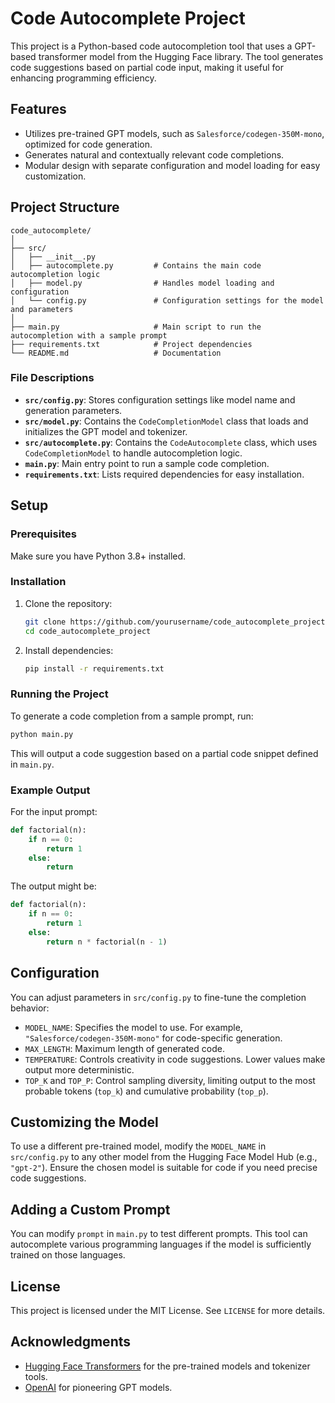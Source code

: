 # Code Autocomplete Project

This project is a Python-based code autocompletion tool that uses a GPT-based transformer model from the Hugging Face library. The tool generates code suggestions based on partial code input, making it useful for enhancing programming efficiency.

## Features
- Utilizes pre-trained GPT models, such as `Salesforce/codegen-350M-mono`, optimized for code generation.
- Generates natural and contextually relevant code completions.
- Modular design with separate configuration and model loading for easy customization.

## Project Structure

```
code_autocomplete/
│
├── src/
│   ├── __init__.py
│   ├── autocomplete.py         # Contains the main code autocompletion logic
│   ├── model.py                # Handles model loading and configuration
│   └── config.py               # Configuration settings for the model and parameters
│
├── main.py                     # Main script to run the autocompletion with a sample prompt
├── requirements.txt            # Project dependencies
└── README.md                   # Documentation
```

### File Descriptions

- **`src/config.py`**: Stores configuration settings like model name and generation parameters.
- **`src/model.py`**: Contains the `CodeCompletionModel` class that loads and initializes the GPT model and tokenizer.
- **`src/autocomplete.py`**: Contains the `CodeAutocomplete` class, which uses `CodeCompletionModel` to handle autocompletion logic.
- **`main.py`**: Main entry point to run a sample code completion.
- **`requirements.txt`**: Lists required dependencies for easy installation.

## Setup

### Prerequisites
Make sure you have Python 3.8+ installed.

### Installation

1. Clone the repository:
   ```bash
   git clone https://github.com/yourusername/code_autocomplete_project.git
   cd code_autocomplete_project
   ```

2. Install dependencies:
   ```bash
   pip install -r requirements.txt
   ```

### Running the Project

To generate a code completion from a sample prompt, run:

```bash
python main.py
```

This will output a code suggestion based on a partial code snippet defined in `main.py`.

### Example Output

For the input prompt:
```python
def factorial(n):
    if n == 0:
        return 1
    else:
        return
```

The output might be:
```python
def factorial(n):
    if n == 0:
        return 1
    else:
        return n * factorial(n - 1)
```

## Configuration

You can adjust parameters in `src/config.py` to fine-tune the completion behavior:

- `MODEL_NAME`: Specifies the model to use. For example, `"Salesforce/codegen-350M-mono"` for code-specific generation.
- `MAX_LENGTH`: Maximum length of generated code.
- `TEMPERATURE`: Controls creativity in code suggestions. Lower values make output more deterministic.
- `TOP_K` and `TOP_P`: Control sampling diversity, limiting output to the most probable tokens (`top_k`) and cumulative probability (`top_p`).

## Customizing the Model

To use a different pre-trained model, modify the `MODEL_NAME` in `src/config.py` to any other model from the Hugging Face Model Hub (e.g., `"gpt-2"`). Ensure the chosen model is suitable for code if you need precise code suggestions.

## Adding a Custom Prompt

You can modify `prompt` in `main.py` to test different prompts. This tool can autocomplete various programming languages if the model is sufficiently trained on those languages.

## License

This project is licensed under the MIT License. See `LICENSE` for more details.

## Acknowledgments

- [Hugging Face Transformers](https://huggingface.co/transformers/) for the pre-trained models and tokenizer tools.
- [OpenAI](https://openai.com/) for pioneering GPT models.

